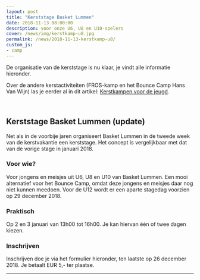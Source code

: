 ```yaml
---
layout: post
title: "Kerststage Basket Lummen"
date: 2018-11-13 08:00:00
description: voor onze U6, U8 en U10-spelers
cover: /news/img/kerstkamp-u8.jpg
permalink: /news/2018-11-13-kerstkamp-u8/
custom_js:
- camp
---
```

De organisatie van de kerststage is nu klaar, je vindt alle informatie hieronder. 

Over de andere kerstactiviteiten (FROS-kamp en het Bounce Camp Hans Van Wijn) las je eerder al in dit artikel: [Kerstkampen voor de jeugd](/news/2018-10-19-kerstkampen/).

<br />

## Kerststage Basket Lummen (update)

Net als in de voorbije jaren organiseert Basket Lummen in de tweede week van de kerstvakantie een kerststage. Het concept is vergelijkbaar met dat van de vorige stage in januari 2018.

### Voor wie?
Voor jongens en meisjes uit U6, U8 en U10 van Basket Lummen. Een mooi alternatief voor het Bounce Camp, omdat deze jongens en meisjes daar nog niet kunnen meedoen. Voor de U12 wordt er een aparte stagedag voorzien op 29 december 2018. 

### Praktisch

Op 2 en 3 januari van 13h00 tot 16h00. Je kan hiervan één of twee dagen kiezen.


### Inschrijven
Inschrijven doe je via het formulier hieronder, ten laatste op 26 december 2018. Je betaalt EUR 5,- ter plaatse.

---


<div data-campid="14e258ee-86e0-482e-98b7-9fc14e5d631" data-title="Schrijf je in" data-buttontext="Inschrijven" data-nexttext="Nog een spelertje inschrijven" data-required="email"></div>

